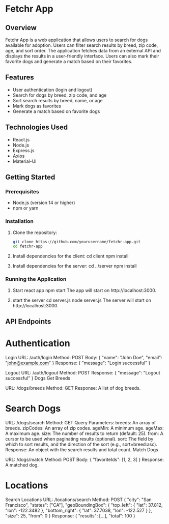 # Fetchr App

## Overview

Fetchr App is a web application that allows users to search for dogs available for adoption. Users can filter search results by breed, zip code, age, and sort order. The application fetches data from an external API and displays the results in a user-friendly interface. Users can also mark their favorite dogs and generate a match based on their favorites.

## Features

- User authentication (login and logout)
- Search for dogs by breed, zip code, and age
- Sort search results by breed, name, or age
- Mark dogs as favorites
- Generate a match based on favorite dogs

## Technologies Used

- React.js
- Node.js
- Express.js
- Axios
- Material-UI

## Getting Started

### Prerequisites

- Node.js (version 14 or higher)
- npm or yarn

### Installation

1. Clone the repository:
   ```bash
   git clone https://github.com/yourusername/fetchr-app.git
   cd fetchr-app

2. Install dependencies for the client:
    cd client
    npm install

3. Install dependencies for the server:
    cd ../server
    npm install


### Running the Application

1. Start react app
    npm start
    The app will start on http://localhost:3000.


2. start the server
    cd server.js
    node server.js
    The server will start on http://localhost:3000.



## API Endpoints

# Authentication
Login
URL: /auth/login
Method: POST
Body: { "name": "John Doe", "email": "john@example.com" }
Response: { "message": "Login successful" }

Logout
URL: /auth/logout
Method: POST
Response: { "message": "Logout successful" }
Dogs
Get Breeds

URL: /dogs/breeds
Method: GET
Response: A list of dog breeds.

# Search Dogs
URL: /dogs/search
Method: GET
Query Parameters:
breeds: An array of breeds.
zipCodes: An array of zip codes.
ageMin: A minimum age.
ageMax: A maximum age.
size: The number of results to return (default: 25).
from: A cursor to be used when paginating results (optional).
sort: The field by which to sort results, and the direction of the sort (e.g., sort=breed:asc).
Response: An object with the search results and total count.
Match Dogs

URL: /dogs/match
Method: POST
Body: { "favoriteIds": [1, 2, 3] }
Response: A matched dog.


# Locations
Search Locations
URL: /locations/search
Method: POST
{
  "city": "San Francisco",
  "states": ["CA"],
  "geoBoundingBox": {
    "top_left": { "lat": 37.812, "lon": -122.3482 },
    "bottom_right": { "lat": 37.7038, "lon": -122.527 }
  },
  "size": 25,
  "from": 0
}
Response: { "results": [...], "total": 100 }